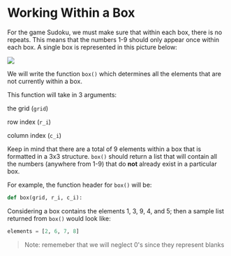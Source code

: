<!--title={Working within a box: box()}-->

<!--badges={Algorithmns:60}-->

<!--concepts{Lists}-->

# Working Within a Box

For the game Sudoku, we must make sure that within each box, there is no repeats. This means that the numbers 1-9 should only appear once within each box. A single box is represented in this picture below:

![](https://sudoku.com/img/post-images/Sudoku-Rules-for-Complete-Beginners-1.jpg)

We will write the function `box()` which determines all the elements that are not currently within a box. 


This function will take in 3 arguments:

 the grid (`grid`)

row index (`r_i`) 

column index (`c_i`)

Keep in mind that there are a total of 9 elements within a box that is formatted in a 3x3 structure. `box()` should return a list that will contain all the numbers (anywhere from 1-9) that do **not** already exist in a particular box.

For example, the function header for `box()` will be:

```python
def box(grid, r_i, c_i):
```

Considering a box contains the elements 1, 3, 9, 4, and 5; then a sample list returned from `box()` would look like:

```python
elements = [2, 6, 7, 8]
```

> Note: rememeber that we will neglect 0's since they represent blanks